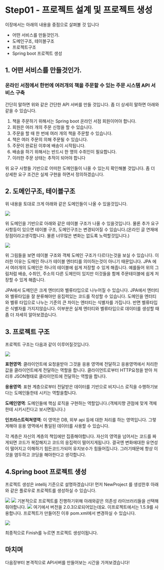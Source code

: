 # Step01 - 프로젝트 설계 및 프로젝트 생성

이장에서는 아래의 내용을 중점으로 살펴볼 것 입니다
* 어떤 서비스를 만들것인가.
* 도메인구조, 테이블구조
* 프로젝트구조
* Spring boot 프로젝트 생성

## 1. 어떤 서비스를 만들것인가.
### 온라인 서점에서 한번에 여러개의 책을 주문할 수 있는 주문 시스템 API 서비스 구축
간단히 말하면 위와 같은 간단한 API 서버를 만들 것입니다. 좀 더 상세히 말하면 아래와 같을 수 있습니다.
1. 책을 주문하기 위해서는 Spring boot 온라인 서점 회원이어야 합니다.
2. 회원은 여러 개의 주문 신청을 할 수 있습니다.
3. 주문을 할 때 한 번에 여러 개의 책을 주문할 수 있습니다.
4. 책은 여러 주문의 의해 주문될 수 있습니다.
5. 주문이 완료된 이후에 배송이 시작됩니다.
6. 배송을 하기 위해서는 반드시 한 명의 수취인이 필요합니다.
7. 이러한 주문 상태는 추적이 되어야 합니다

위 요구 사항들 기반으로 어떠한 도메인들이 나올 수 있는지 확인해볼 것입니다. 좀 더 상세한 요구 조건은 실제 구현을 하면서 정의하겠습니다.


## 2. 도메인구조, 테이블구조

위 내용을 토대로 크게 아래와 같은 도메인들이 나올 수 있을것입니다.

![](https://i.imgur.com/HQ5kFIO.png)

위 도메인을 기반으로 아래와 같은 테이블 구조가 나올 수 있을것입니다. 물론 추가 요구사항등이 있으면 테이블 구조, 도메인구조는 변경되어질 수 있습니다.(온라인 글 연재에 장점이라고생각합니다. 물론 너무많은 변화는 없도록 노력할것입니다.)

![](https://i.imgur.com/fhDMa1c.png)

위 그림들을 보면 테이블 구조와 객체 도메인 구조가 다르다는것을 보실 수 있습니다. 이러한 이유는 도메인 하나가 테이블 엔터티를 의미하는것이 아니기 때문입니다. JPA 에서 여러개의 도메인은 하나의 테이블에 쉽게 저장할 수 있게 해줍니다. 예를들어 위의 그림처럼 배송, 수취인, 주소의 다른 도메인이 있지만 이것들을 함께 주문테이블에 쉽게 저장할 수 있게 해줍니다.

JPA에서 도메인은 크게 엔터티와 벨류타입으로 나누어질 수 있습니다. JPA에서 엔터티와 벨류타입을 잘 분류해야만 응집력있는 코드를 작성할 수 있습니다. 도메인을 엔터티와 벨류 타입으로 나누는 기준의 큰 차이는 엔터티는 식별자를 가집니다. 반면 벨류타입은 식별자를 가지지않습니다. 이부분은 실제 엔터티와 벨류타입으로 데이터를 생성할 때 좀 더 자세히 알아보겠습니다. 



## 3. 프로젝트 구조
프로젝트 구조는 다음과 같이 이루어질것입니다.

![](https://i.imgur.com/gkCTUtC.png)

**표현영역**: 클라이언트에 요청을받아 그것을 응용 영역에 전달하고 응용영역에서 처리한값을 클라이언트에게 전달하는 역할을 합니다. 클라이언트로부터 HTTP요청을 받아 처리후 JSON형태로 클라이언트에 전달하는 역할을 합니다.

**응용영역**: 표현 계층으로부터 전달받은 데이터를 기반으로 비지니스 로직을 수행하기보다는 도메인들한테 시키는 역할을합니다.

**도메인영역**: 도메인들에 핵심 로직을 구현하는 역할입니다.(객체지향 관점에 맞게 객체한테 시키시킨다고 보시면됩니다.)

**인프라스트럭쳐영역**: 이 영역은 DB, 외부 api 등에 대한 처리를 하는 영역입니다. 그렇게해야 응용 영역에서 통일된 데이터를 사용할 수 있습니다.


각 계층은 자신의 계층의 책임에만 집중해야합니다. 자신의 영역을 넘어서는 코드를 짜게되면 코드가 복잡해지고 코드의 응집력이 떨어지게됩니다. 결국엔 변화에대한 유연성이 떨어지고 이해하기 힘든코드가되어 유지보수가 힘들어집니다. 그러기때문에 항상 이것을 염두하고 코딩을 해야한다고 생각합니다.


## 4.Spring boot 프로젝트 생성
프로젝트 생성은 intellij 기준으로 설명하겠습니다!
먼저 NewProject 를 생성한후 아래와 같은 플로우로 프로젝트를 생성하실 수 있습니다.


![](https://i.imgur.com/U8e5Hsz.png)
![](https://i.imgur.com/zSi623M.png)
기본적으로 프로젝트를 진행하기위해 아래와같은 의존성 라이브러리들을 선택해줘야합니다.
![](https://i.imgur.com/ZX16NBf.png)
여기에서 버전을 2.0.3으로되어있는데요. 이프로젝트에서는 1.5.9를 사용합니다. 프로젝트가 만들어진 이후 pom.xml에서 변경하실 수 있습니다.

![](https://i.imgur.com/6Kk0Bj9.png)

최종적으로 Finish를 누르면 프로젝트 생성이됩니다. 

## 마치며
다음장부터 본격적으로 API서버를 만들어보는 시간을 가져보겠습니다!